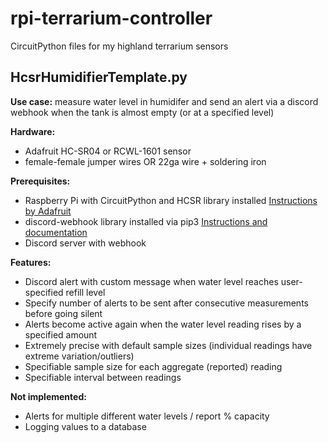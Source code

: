 # rpi-terrarium-controller
CircuitPython files for my highland terrarium sensors

## HcsrHumidifierTemplate.py

**Use case:** measure water level in humidifer and send an alert via a discord webhook when the tank is almost empty (or at a specified level)

**Hardware:** 
- Adafruit HC-SR04 or RCWL-1601 sensor
- female-female jumper wires OR 22ga wire + soldering iron

**Prerequisites:** 
- Raspberry Pi with CircuitPython and HCSR library installed [Instructions by Adafruit](https://learn.adafruit.com/circuitpython-on-raspberrypi-linux/installing-circuitpython-on-raspberry-pi)
- discord-webhook library installed via pip3 [Instructions and documentation](https://opensourcelibs.com/lib/python-discord-webhook)
- Discord server with webhook

**Features:** 
- Discord alert with custom message when water level reaches user-specified refill level
- Specify number of alerts to be sent after consecutive measurements before going silent
- Alerts become active again when the water level reading rises by a specified amount
- Extremely precise with default sample sizes (individual readings have extreme variation/outliers)
- Specifiable sample size for each aggregate (reported) reading
- Specifiable interval between readings

**Not implemented:**
- Alerts for multiple different water levels / report % capacity
- Logging values to a database
